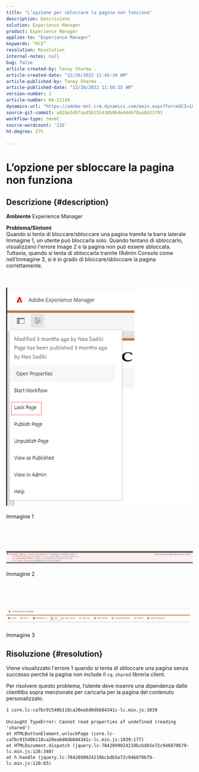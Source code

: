 ```yaml
---
title: "L’opzione per sbloccare la pagina non funziona"
description: Descrizione
solution: Experience Manager
product: Experience Manager
applies-to: "Experience Manager"
keywords: “KCS”
resolution: Resolution
internal-notes: null
bug: false
article-created-by: Tanay Sharma .
article-created-date: "12/26/2022 11:45:34 AM"
article-published-by: Tanay Sharma .
article-published-date: "12/26/2022 11:56:15 AM"
version-number: 2
article-number: KA-21149
dynamics-url: "https://adobe-ent.crm.dynamics.com/main.aspx?forceUCI=1&pagetype=entityrecord&etn=knowledgearticle&id=561047ca-1285-ed11-81ac-6045bd006239"
source-git-commit: a828e34b7aad5b155430b9bde4446f8aa8433793
workflow-type: tm+mt
source-wordcount: '116'
ht-degree: 27%

---
```


# L’opzione per sbloccare la pagina non funziona

## Descrizione {#description}

<b>Ambiente</b>
Experience Manager


<b>Problema/Sintomi</b><br>Quando si tenta di bloccare/sbloccare una pagina tramite la barra laterale Immagine 1, un utente può bloccarla solo. Quando tentano di sbloccarlo, visualizzano l&#39;errore Image 2 e la pagina non può essere sbloccata. <br>Tuttavia, quando si tenta di sbloccarla tramite l’Admin Console come nell’Immagine 3, si è in grado di bloccare/sbloccare la pagina correttamente.<br><br> <br><br>![](assets/___571047ca-1285-ed11-81ac-6045bd006239___.png)<br><br>Immagine 1<br><br> <br><br> <br><br>![](assets/___5a1047ca-1285-ed11-81ac-6045bd006239___.png)<br><br>Immagine 2<br><br> <br><br> <br><br>![](assets/___5c1047ca-1285-ed11-81ac-6045bd006239___.png)<br><br>Immagine 3<br>

## Risoluzione {#resolution}


Viene visualizzato l&#39;errore 1 quando si tenta di sbloccare una pagina senza successo perché la pagina non include il `cq.shared` libreria client.

Per risolvere questo problema, l’utente deve inserire una dipendenza dalle clientlibs sopra menzionate per caricarla per la pagina del contenuto personalizzato.




```
1 core.lc-ca7bc91540b118ca20ea6d0db684341c-lc.min.js:1039

Uncaught TypeError: Cannot read properties of undefined (reading 'shared')
at HTMLButtonElement.unlockPage (core.lc-ca7bc91540b118ca20ea6d0db684341c-lc.min.js:1039:177)
at HTMLDocument.dispatch (jquery.lc-7842899024219bcbdb5e72c946870b79-lc.min.js:126:340)
at h.handle (jquery.lc-7842899024219bcbdb5e72c946870b79-lc.min.js:120:65)
```



